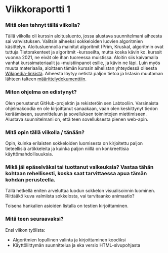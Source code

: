 # Viikkoraportti 1

### Mitä olen tehnyt tällä viikolla?

Tällä viikolla oli kurssin aloitusluento, jossa alustava suunnitelmani aiheesta sai vahvistuksen. Valitsin aiheeksi  sokkeloiden luovien algoritmien käsittelyn. Aloitusluennolla mainitut algoritmit (Prim, Kruskal,  algoritmin ovat tuttuja Tietorakenteet ja algoritmit -kursseilta, mutta koska kävin ko. kurssit vuonna 2021, ne eivät ole ihan tuoreessa muistissa. Aloitin siis kaivamalla vanhat kurssimateriaalit ja -muistiinpanot esille, ja kävin ne läpi. Luin myös muuta materiaalia, aloittaen tämän kurssin aihelistan yhteydessä olleesta [Wikipedia-linkistä](https://en.wikipedia.org/wiki/Maze_generation_algorithm). Aiheesta löytyy netistä paljon tietoa ja listasin muutaman lähteen talteen [määrittelydokumenttiin](https://github.com/KatjaKvintus/maze_generation/blob/main/dokumentaatio/M%C3%A4%C3%A4rittelydokumentti.md). 


### Miten ohjelma on edistynyt?

Olen perustanut GitHub-projektin ja rekisteröin sen Labtooliin. Varsinaista ohjelmakoodia en ole kirjoittanut sanaakaan, vaan olen keskittynyt tiedon keräämiseen, suunnitteluun ja sovelluksen toimintojen miettimiseen. Alustava suunnitelmani on, että teen sovelluksesta pienen web-apin.


### Mitä opin tällä viikolla / tänään?

Opin, kuinka erilaisten sokkeloiden luomisesta on kirjoitettu paljon tieteellisiä artikkeleita ja kuinka paljon niillä on konkreettisia käyttömahdollisuuksia. 


### Mikä jäi epäselväksi tai tuottanut vaikeuksia? Vastaa tähän kohtaan rehellisesti, koska saat tarvittaessa apua tämän kohdan perusteella. 

Tällä hetkellä eniten arveluttaa luodun sokkelon visualisoinnin luominen. Riittääkö kuva valmiista sokkelosta, vai tarvitaanko animaatio? 

Toisena hankalien asioiden listalla on testien kirjoittaminen. 


### Mitä teen seuraavaksi?

Ensi viikon työlista:
- Algoritmien lopullinen valinta ja kirjoittaminen koodiksi
- Käyttöliittymän suunnittelua ja eka versio HTML-sivupohjasta
